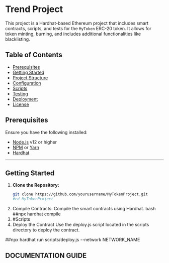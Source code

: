 # Trend Project

This project is a Hardhat-based Ethereum project that includes smart contracts, scripts, and tests for the `MyToken` ERC-20 token. It allows for token minting, burning, and includes additional functionalities like blacklisting.

## Table of Contents

- [Prerequisites](#prerequisites)
- [Getting Started](#getting-started)
- [Project Structure](#project-structure)
- [Configuration](#configuration)
- [Scripts](#scripts)
- [Testing](#testing)
- [Deployment](#deployment)
- [License](#license)

## Prerequisites

Ensure you have the following installed:

- [Node.js](https://nodejs.org/en/) v12 or higher
- [NPM](https://www.npmjs.com/) or [Yarn](https://yarnpkg.com/)
- [Hardhat](https://hardhat.org/)
---------------------------------------------------------------------------------------------------------------------------------------------------------------------------------
## Getting Started

1. **Clone the Repository:**
   ```bash
   git clone https://github.com/yourusername/MyTokenProject.git
   #cd MyTokenProject
2. Compile Contracts: Compile the smart contracts using Hardhat.
   bash
   ##npx hardhat compile
3. #Scripts
1. Deploy the Contract
Use the deploy.js script located in the scripts directory to deploy the contract.

##npx hardhat run scripts/deploy.js --network NETWORK_NAME

## DOCUMENTATION GUIDE

